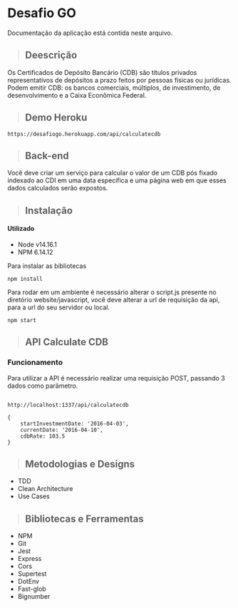 # Desafio GO
Documentação da aplicação está contida neste arquivo.
> ## Deescrição
<p>Os Certificados de Depósito Bancário (CDB) são títulos privados representativos de depósitos a prazo feitos por pessoas físicas ou jurídicas. Podem emitir CDB: os bancos comerciais, múltiplos, de investimento, de desenvolvimento e a Caixa Econômica Federal.</p>

> ## Demo Heroku
```
https://desafiogo.herokuapp.com/api/calculatecdb 

```

>## Back-end
<p>Você deve criar um serviço para calcular o valor de um CDB pós fixado indexado ao CDI em uma data específica e uma página web em que esses dados calculados serão expostos.</p>

> ## Instalação
#### Utilizado
- Node v14.16.1
- NPM 6.14.12

Para instalar as bibliotecas
```
npm install
```

Para rodar em um ambiente é necessário alterar o script.js presente no diretório website/javascript, você deve alterar a url de requisição da api, para a url do seu servidor ou local.
```
npm start

```

> ## API Calculate CDB
### Funcionamento

Para utilizar a API é necessário realizar uma requisição POST, passando 3 dados como parâmetro.
```

http://localhost:1337/api/calculatecdb

``` 

```
{
    startInvestmentDate: '2016-04-03',
    currentDate: '2016-04-10',
    cdbRate: 103.5
}
```

> ## Metodologias e Designs

* TDD
* Clean Architecture
* Use Cases

> ## Bibliotecas e Ferramentas

* NPM
* Git
* Jest
* Express
* Cors
* Supertest
* DotEnv
* Fast-glob
* Bignumber 